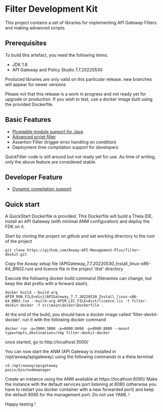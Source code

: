 # Filter Development Kit

This project contains a set of libraries for implementing API Gateway Filters and making advanced scripts.

## Prerequisites

To build this artefact, you need the following items:
 - JDK 1.8
 - API Gateway and Policy Studio 7.7.20220530

Produced libraries are only valid on this particular release. new branches will appear for newer versions

Please not that this release is a work in progress and not ready yet for upgrade or production. If you wish to test, use a docker image built using the provided Dockerfile.

## Basic Features

 - [Pluggable module support for Java](docs/ClassPathScanning.md)
 - [Advanced script filter](docs/AdvancedScriptFilter.md)
 - Assertion Filter (trigger error handling on condition)
 - Deployment time compilation support for developers

QuickFilter code is still around but not ready yet for use. As time of writing, only the above feature are considered stable.

## Developer Feature

 - [Dynamic compilation support](docs/DynamicCompiler.md)

## Quick start

A QuickStart Dockerfile is provided. This Dockerfile will build a Theia IDE, install an API Gateway (with minimal ANM configuration) and deploy the FDK on it.

Start by cloning the project on github and set working directory to the root of the project

```
git clone https://github.com/Axway-API-Management-Plus/filter-devkit.git
```

Copy the Axway setup file (APIGateway_7.7.20220530_Install_linux-x86-64_BN02.run) and licence file in the project 'dist' directory

Execute the following docker build command (filenames can change, but keep the dist prefix with a forward slash).

```
docker build --build-arg APIM_RUN_FILE=dist/APIGateway_7.7.20220530_Install_linux-x86-64_BN02.run --build-arg APIM_LIC_FILE=dist/licence.lic -t filter-devkit-docker -f src\main\docker\Dockerfile .
```

At the end of the build, you should have a docker image called 'filter-devkit-docker'. run it with the following docker command

```
docker run -p=3000:3000 -p=8090:8090 -p=8080:8080 --mount type=tmpfs,destination=/tmp filter-devkit-docker
```

once started, go to http://localhost:3000/

You can now start the ANM (API Gateway is installed in /opt/axway/apigateway) using the following commands in a theia terminal

```
cd /opt/axway/apigateway
posix/bin/nodemanager
```

Create an instance using the ANM available at https://localhost:8090/
Make the instance with the default services port listening at 8080 (otherwise you have to restart you docker container with a new forwarded port) and keep the default 8085 for the management port. Do not use YAML !

Happy testing !